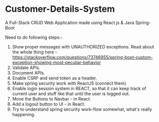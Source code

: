 # Customer-Details-System
A Full-Stack CRUD Web Application made using React.js &amp; Java Spring-Boot


Need to do following steps:-

1. Show proper messages with UNAUTHORIZED exceptions. Read about the whole thing here - https://stackoverflow.com/questions/73746955/spring-boot-custom-exception-showing-most-peculiar-behavior
2. Validate APIs.
3. Document APIs.
4. Enable CSRF and send token as a header.
5. Make spring security work with ReactJS (connect them)
6. Enable login session system in REACT, so that it can keep track of current user and stuff like that until the user is logged out.
7. Move the Buttons to Navbar - in React.
8. Add a logout button to UI - in React.
9. Try to understand spring security work-flow somewhat, what's really happening.
